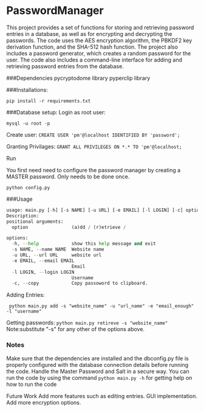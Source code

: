 # PasswordManager
This project provides a set of functions for storing and retrieving password entries in a database, as well as for encrypting and decrypting the passwords. The code uses the AES encryption algorithm, the PBKDF2 key derivation function, and the SHA-512 hash function. The project also includes a password generator, which creates a random password for the user. The code also includes a command-line interface for adding and retrieving password entries from the database.

###Dependencies
pycryptodome library
pyperclip library

###Installations:

```pip install -r requirements.txt```


###Database setup:
Login as root user:

```mysql -u root -p```

Create user:
```CREATE USER 'pm'@localhost IDENTIFIED BY 'password';```

Granting Privilages:
```GRANT ALL PRIVILEGES ON *.* TO 'pm'@localhost;```

Run

You first need need to configure the password manager by creating a MASTER password. Only needs to be done once.

```python config.py```



###Usage

``` python main.py -h
usage: main.py [-h] [-s NAME] [-u URL] [-e EMAIL] [-l LOGIN] [-c] option
Description:
positional arguments:
  option                (a)dd / (r)etrieve /

options:
  -h, --help            show this help message and exit
  -s NAME, --name NAME  Website name
  -u URL, --url URL     website url
  -e EMAIL, --email EMAIL
                        Email
  -l LOGIN, --login LOGIN
                        Username
  -c, --copy            Copy passoword to clipboard. 
  ```
  
Adding Entries:

``` python main.py add -s "website_name" -u "url_name" -e "email_enough" -l "username"```

Getting passwords:
```python main.py retireve -s "website_name"```
Note:substitute "-s" for any other of the options above.

### Notes
Make sure that the dependencies are installed and the dbconfig.py file is properly configured with the database connection details before running the code.
Handle the Master Password and Salt in a secure way.
You can run the code by using the command ```python main.py -h``` for getting help on how to run the code

Future Work
Add more features such as editing entries.
GUI implementation.
Add more encryption options.
